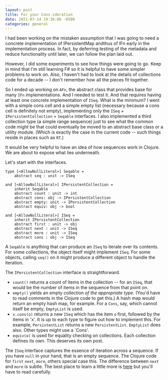 ```yaml
---
layout: post
title: For your Cons-ideration
date: 2021-07-14 19:36:00 -0500
categories: general
---
```


I had been working on the mistaken assumption that I was going to need a concrete implementation of IPersistentMap andthus of IFn early in the implementation process.  In fact, by deferring testing of the metadata and reduce functionality until later, we can follow the plan laid out.

However, I did some experiments to see how things were going to go.  Keep in mind that I'm still learning F# so it is helpful to have some simpler problems to work on.  Also, I haven't had to look at the details of collections code for a decade -- I don't remember how all the pieces fit together.

So I ended up working on `AFn`, the abstract class that provides base for many `IFn` implementations.  And I needed to test it.  And that requires having at least one concrete implementation of `ISeq`.  What is the minimum?  I went with a simple cons cell and a simple empty list (necessary because a cons cell is definitely not empty), implementing only the `ISeq` + `IPersistentCollection` + `Seqable` interfaces.  I also implemented a third collection type (a simple range sequence) just to see what the common code might be that could eventually be moved to an abstract base class or a utility module.  (Which is exactly the case in the current code -- such things reside in places such as `RT`.) 

It would be very helpful to have an idea of how sequences work in Clojure.  We are about to expose what lies underneath.

Let's start with the interfaces.

```F#
type [<AllowNullLiteral>] Seqable =
    abstract seq : unit -> ISeq

and [<AllowNullLiteral>] IPersistentCollection = 
    inherit Seqable
    abstract count : unit -> int
    abstract cons: obj -> IPersistentCollection
    abstract empty: unit -> IPersistentCollection
    abstract equiv: obj -> bool

and [<AllowNullLiteral>] ISeq =
    inherit IPersistentCollection
    abstract first : unit -> obj
    abstract next : unit -> ISeq
    abstract more : unit -> ISeq
    abstract cons : obj -> ISeq
```

A `Seqable` is anything that can produce an `ISeq` to iterate over its contents.  For some collections, the object itself might implement `ISeq`.  For some objects, calling `seq()` on it might produce a different object to handle the iteration.

The `IPersistentCollection` interface is straightforward.  

- `count()` returns a count of items in the collection -- for an `ISeq`, that would be the number of items in the sequence from that point on.  
- `empty()` yields an empty collection _of the appropriate type_.  (You'd have to read comments in the Clojure code to get this.) A hash map would return an empty hash map, for example.  For a `Cons`, say, which cannot itself be empty, `EmptyList` is used.
- `x.cons(o)` returns a new `ISeq` which has the item `o` first, followed by the items in 'x'.  It is up to each type to figure out how to implement this.  For example, `PersistentList` returns a new `PersistentList`.  `EmptyList` does also.  Other types might use a `Cons'.
- `equiv(o)` is used for equality checking on collections.  Each collection defines its own.  This deserves its own post.

The `ISeq` interface captures the essence of iteration across a sequence.  If you have `null` in your hand, that is an empty sequence. The Clojure code for `first`  `next`, `more`, others special case this.  The difference between `next` and `more` is subtle.  The best place to learn a little more is [here](https://clojure.org/reference/lazy) but you'll have to read carefully.  




